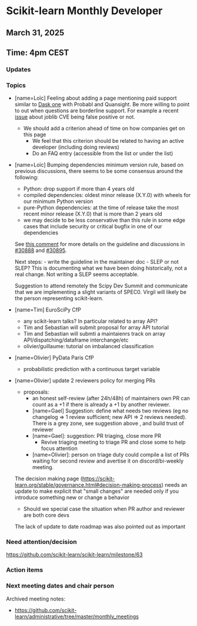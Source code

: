 # Scikit-learn Monthly Developer


## March 31, 2025
## Time: 4pm CEST

### Updates

### Topics

- [name=Loïc] Feeling about adding a page mentioning paid support similar to [Dask one](https://docs.dask.org/en/stable/support.html#paid-support) with Probabl and Quansight. Be more willing to point to out when questions are borderline support. For example a recent [issue](https://github.com/joblib/joblib/issues/1588#issuecomment-2727802396) about joblib CVE being false positive or not.
    - We should add a criterion ahead of time on how companies get on this page
        - We feel that this criterion should be related to having an active developer (including doing reviews)
        - Do an FAQ entry (accessible from the list or under the list)

- [name=Loïc] Bumping dependencies minimum version rule, based on previous discussions, there seems to be some consensus around the following:
    - Python: drop support if more than 4 years old
    - compiled dependencies: oldest minor release (X.Y.0) with wheels for our minimum Python version
    - pure-Python dependencies: at the time of release take the most recent minor release (X.Y.0) that is more than 2 years old
    - we may decide to be less conservative than this rule in some edge cases that include security or critical bugfix in one of our dependencies

    See [this comment](https://github.com/scikit-learn/scikit-learn/issues/30888#issuecomment-2766112386) for more details on the guideline and discussions in [#30888](https://github.com/scikit-learn/scikit-learn/issues/30888) and [#30895](https://github.com/scikit-learn/scikit-learn/pull/30895).

    Next steps:
      - write the guideline in the maintainer doc
      - SLEP or not SLEP? This is documenting what we have been doing historically, not a real change. Not writing a SLEP seems acceptable.

    Suggestion to attend remotely the Scipy Dev Summit and communicate that we are implementing a slight variants of SPEC0. Virgil will likely be the person representing scikit-learn.

- [name=Tim] EuroSciPy CfP
    - any scikit-learn talks? In particular related to array API?
    - Tim and Sebastian will submit proposal for array API tutorial
    - Tim and Sebastian will submti a maintaienrs track on array API/dispatching/dataframe interchange/etc
    - olivier/guillaume: tutorial on imbalanced classification

- [name=Olivier] PyData Paris CfP
    - probabilistic prediction with a continuous target variable

- [name=Olivier] update 2 reviewers policy for merging PRs
    - proposals:
        - an honest self-review (after 24h/48h) of maintainers own PR can count as a +1 if there is already a +1 by another reviewer.
        -  [name=Gael] Suggestion: define what needs two reviews (eg no changelog => 1 review sufficient; new API => 2 reviews needed). There is a grey zone, see suggestion above , and build trust of reviewer
        - [name=Gael]: suggestion: PR triaging, close more PR
            - Revive triaging meeting to triage PR and close some to help focus attention
        - [name=Olivier]: person on triage duty could compile a list of PRs waiting for second review and avertise it on discord/bi-weekly meeting.

    The decision making page (https://scikit-learn.org/stable/governance.html#decision-making-process) needs an update to make explicit that "small changes" are needed only if you introduce something new or change a behavior
    - Should we special case the situation when PR author and reviewer are both core devs

    The lack of update to date roadmap was also pointed out as important

### Need attention/decision

https://github.com/scikit-learn/scikit-learn/milestone/63

### Action items


### Next meeting dates and chair person

Archived meeting notes:

- https://github.com/scikit-learn/administrative/tree/master/monthly_meetings
